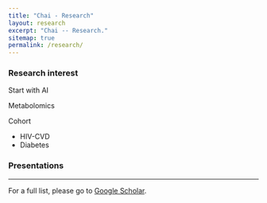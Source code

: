 ```yaml
---
title: "Chai - Research"
layout: research
excerpt: "Chai -- Research."
sitemap: true
permalink: /research/
---
```


### Research interest

Start with AI 

Metabolomics

Cohort 
- HIV-CVD
- Diabetes

<!--

#### We study **genetic risk factors in complex human disorders** using **high-dimensional genomic data**.

https://joonanlab.github.io/

### Publications


---

-->

### Presentations 


---

<div>
<!-- 
### Full List
-->
For a full list, please go to <a class="regtext" href="https://scholar.google.com/citations?user=mQFDa-0AAAAJ&hl=en">Google Scholar</a>.
<br><br><br>

</div>

